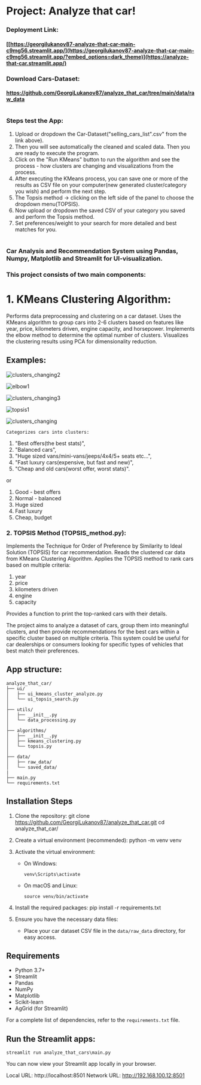 # Project: Analyze that car!

### Deployment Link:
#### [[https://georgilukanov87-analyze-that-car-main-c9mg56.streamlit.app/](https://georgilukanov87-analyze-that-car-main-c9mg56.streamlit.app/?embed_options=dark_theme)](https://analyze-that-car.streamlit.app/)

### Download Cars-Dataset:
#### https://github.com/GeorgiLukanov87/analyze_that_car/tree/main/data/raw_data
#

### Steps test the App:

1. Upload or dropdown the Car-Dataset("selling_cars_list".csv" from the link above).
2. Then you will see automatically the cleaned and scaled data. Then you are ready to execute the program.
3. Click on the "Run KMeans" button to run the algorithm and see the process - how clusters are changing and visualizations from the process.
4. After executing the KMeans process, you can save one or more of the results as CSV file on your computer(new generated cluster/category you wish) and perform the next step.
5. The Topsis method -> clicking on the left side of the panel to choose the dropdown menu(TOPSIS).
6. Now upload or dropdown the saved CSV of your category you saved and perform the Topsis method.
7. Set preferences/weight to your search for more detailed and best matches for you.
#


### Car Analysis and Recommendation System using Pandas, Numpy, Matplotlib and Streamlit for UI-visualization.
### This project consists of two main components:

# 1. KMeans Clustering Algorithm:

Performs data preprocessing and clustering on a car dataset.
Uses the KMeans algorithm to group cars into 2-6 clusters based on
features like year, price, kilometers driven, engine capacity, and horsepower.
Implements the elbow method to determine the optimal number of clusters.
Visualizes the clustering results using PCA for dimensionality reduction.

## Examples:

![clusters_changing2](https://github.com/user-attachments/assets/1dd2e0f8-d451-4a6b-8a20-1a6f9b647579)

![elbow1](https://github.com/user-attachments/assets/28990845-e789-4ff3-8e2e-7567e9c94bb0)

![clusters_changing3](https://github.com/user-attachments/assets/2e12fd85-c408-48d0-83aa-db85f863fd9c)

![topsis1](https://github.com/user-attachments/assets/2337f7c6-82d7-4f3c-b015-e3b66580fae5)

![clusters_changing](https://github.com/user-attachments/assets/286e45a7-c795-4ec6-b996-86e27afecdc5)





    Categorizes cars into clusters:

1. "Best offers(the best stats)",
2. "Balanced cars",
3. "Huge sized vans/mini-vans/jeeps/4x4/5+ seats etc...",
4. "Fast luxury cars(expensive, but fast and new)",
5. "Cheap and old cars(worst offer, worst stats)".

or

1. Good - best offers
2. Normal - balanced
3. Huge sized
4. Fast luxury
5. Cheap, budget

### 2. TOPSIS Method (TOPSIS_method.py):

Implements the Technique for Order of Preference by Similarity to Ideal Solution (TOPSIS) for car recommendation.
Reads the clustered car data from KMeans Clustering Algorithm.
Applies the TOPSIS method to rank cars based on multiple criteria:

1. year
2. price
3. kilometers driven
4. engine
5. capacity

Provides a function to print the top-ranked cars with their details.

The project aims to analyze a dataset of cars, group them into meaningful clusters,
and then provide recommendations for
the best cars within a specific cluster based on multiple criteria.
This system could be useful for car dealerships or consumers
looking for specific types of vehicles that best match their preferences.

## App structure:

    analyze_that_car/
    ├── ui/
    │   ├── ui_kmeans_cluster_analyze.py
    │   └── ui_topsis_search.py
    │
    ├── utils/
    │   ├── __init__.py
    │   └── data_processing.py
    │
    ├── algorithms/
    │   ├── __init__.py
    │   ├── kmeans_clustering.py
    │   └── topsis.py
    │
    ├── data/
    │   ├── raw_data/
    │   └── saved_data/
    |
    ├── main.py
    └── requirements.txt

## Installation Steps

1. Clone the repository:
   git clone https://github.com/GeorgiLukanov87/analyze_that_car.git
   cd analyze_that_car/

2. Create a virtual environment (recommended):
   python -m venv venv

3. Activate the virtual environment:
    - On Windows:
      ```
      venv\Scripts\activate
      ```
    - On macOS and Linux:
      ```
      source venv/bin/activate
      ```

4. Install the required packages:
   pip install -r requirements.txt

5. Ensure you have the necessary data files:
    - Place your car dataset CSV file in the `data/raw_data` directory, for easy access.

## Requirements

- Python 3.7+
- Streamlit
- Pandas
- NumPy
- Matplotlib
- Scikit-learn
- AgGrid (for Streamlit)

For a complete list of dependencies, refer to the `requirements.txt` file.

## Run the Streamlit apps:

    streamlit run analyze_that_cars\main.py

You can now view your Streamlit app locally in your browser.

Local URL: http://localhost:8501
Network URL: http://192.168.100.12:8501

